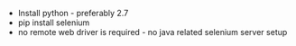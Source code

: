 * Install python - preferably 2.7
* pip install selenium
* no remote web driver is required - no java related selenium server setup
